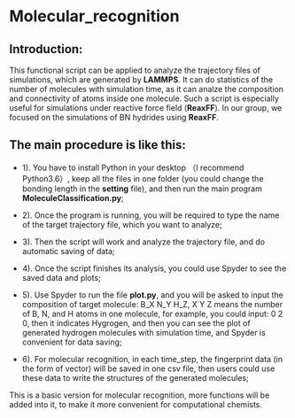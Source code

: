 # Molecular_recognition

## Introduction:

This functional script can be applied to analyze the trajectory files of simulations, which are generated by **LAMMPS**. It can do statistics of the number of molecules with simulation time, as it can analze the composition and connectivity of atoms inside one molecule. Such a script is especially useful for simulations under reactive force field (**ReaxFF**). In our group, we focused on the simulations of BN hydrides using **ReaxFF**.

## The main procedure is like this:

- 1). You have to install Python in your desktop （I recommend Python3.6）, keep all the files in one folder (you could change the bonding length in the **setting** file), and then run the main program **MoleculeClassification.py**;

- 2). Once the program is running, you will be required to type the name of the target trajectory file, which you want to analyze;

- 3). Then the script will work and analyze the trajectory file, and do automatic saving of data;

- 4). Once the script finishes its analysis, you could use Spyder to see the saved data and plots;

- 5). Use Spyder to run the file **plot.py**, and you will be asked to input the composition of target molecule: B_X N_Y H_Z, X Y Z means the number of B, N, and H atoms in one molecule, for example, you could input: 0 2 0, then it indicates Hygrogen, and then you can see the plot of generated hydrogen molecules with simulation time, and Spyder is convenient for data saving;

- 6). For molecular recognition, in each time_step, the fingerprint data (in the form of vector) will be saved in one csv file, then users could use these data to write the structures of the generated molecules;

This is a basic version for molecular recognition, more functions will be added into it, to make it more convenient for computational chemists.

